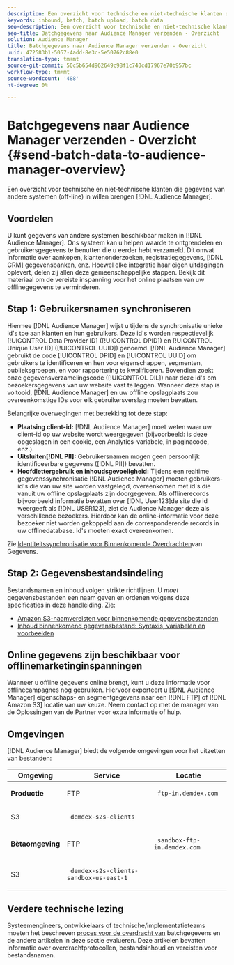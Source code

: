 ```yaml
---
description: Een overzicht voor technische en niet-technische klanten die gegevens van andere systemen (off-line) in Audience Manager willen brengen.
keywords: inbound, batch, batch upload, batch data
seo-description: Een overzicht voor technische en niet-technische klanten die gegevens van andere systemen (off-line) in Audience Manager willen brengen. Gebruik hiervoor de optie voor batchupload in Audience Manager.
seo-title: Batchgegevens naar Audience Manager verzenden - Overzicht
solution: Audience Manager
title: Batchgegevens naar Audience Manager verzenden - Overzicht
uuid: 472583b1-5057-4add-8e3c-5e50762c88e0
translation-type: tm+mt
source-git-commit: 50c5b654d962649c98f1c740cd17967e70b957bc
workflow-type: tm+mt
source-wordcount: '488'
ht-degree: 0%

---
```



# Batchgegevens naar Audience Manager verzenden - Overzicht {#send-batch-data-to-audience-manager-overview}

Een overzicht voor technische en niet-technische klanten die gegevens van andere systemen (off-line) in willen brengen [!DNL Audience Manager].

## Voordelen

<!-- c_offline_to_online.xml -->

U kunt gegevens van andere systemen beschikbaar maken in [!DNL Audience Manager]. Ons systeem kan u helpen waarde te ontgrendelen en gebruikersgegevens te benutten die u eerder hebt verzameld. Dit omvat informatie over aankopen, klantenonderzoeken, registratiegegevens, [!DNL CRM] gegevensbanken, enz. Hoewel elke integratie haar eigen uitdagingen oplevert, delen zij allen deze gemeenschappelijke stappen. Bekijk dit materiaal om de vereiste inspanning voor het online plaatsen van uw offlinegegevens te verminderen.

## Stap 1: Gebruikersnamen synchroniseren

Hiermee [!DNL Audience Manager] wijst u tijdens de synchronisatie unieke id&#39;s toe aan klanten en hun gebruikers. Deze id&#39;s worden respectievelijk [!UICONTROL Data Provider ID] ([!UICONTROL DPID]) en [!UICONTROL Unique User ID] ([!UICONTROL UUID]) genoemd. [!DNL Audience Manager] gebruikt de code [!UICONTROL DPID] en [!UICONTROL UUID] om gebruikers te identificeren en hen voor eigenschappen, segmenten, publieksgroepen, en voor rapportering te kwalificeren. Bovendien zoekt onze gegevensverzamelingscode ([!UICONTROL DIL]) naar deze id&#39;s om bezoekersgegevens van uw website vast te leggen. Wanneer deze stap is voltooid, [!DNL Audience Manager] en uw offline opslagplaats zou overeenkomstige IDs voor elk gebruikersverslag moeten bevatten.

Belangrijke overwegingen met betrekking tot deze stap:

* **Plaatsing client-id:** [!DNL Audience Manager] moet weten waar uw client-id op uw website wordt weergegeven (bijvoorbeeld: is deze opgeslagen in een cookie, een Analytics-variabele, in paginacode, enz.).
* **Uitsluiten[!DNL PII]:** Gebruikersnamen mogen geen persoonlijk identificeerbare gegevens ([!DNL PII]) bevatten.
* **Hoofdlettergebruik en inhoudsgevoeligheid:** Tijdens een realtime gegevenssynchronisatie [!DNL Audience Manager] moeten gebruikers-id&#39;s die van uw site worden vastgelegd, overeenkomen met id&#39;s die vanuit uw offline opslagplaats zijn doorgegeven. Als offlinerecords bijvoorbeeld informatie bevatten over [!DNL User123]de site die id weergeeft als [!DNL USER123], ziet de Audience Manager deze als verschillende bezoekers. Hierdoor kan de online-informatie voor deze bezoeker niet worden gekoppeld aan de corresponderende records in uw offlinedatabase. Id&#39;s moeten exact overeenkomen.

Zie [Identiteitssynchronisatie voor Binnenkomende Overdrachten](../../../integration/sending-audience-data/batch-data-transfer-explained/id-sync-http.md)van Gegevens.

## Stap 2: Gegevensbestandsindeling

Bestandsnamen en inhoud volgen strikte richtlijnen. U *moet* gegevensbestanden een naam geven en ordenen volgens deze specificaties in deze handleiding. Zie:

* [Amazon S3-naamvereisten voor binnenkomende gegevensbestanden](../../../integration/sending-audience-data/batch-data-transfer-explained/inbound-s3-filenames.md)
* [Inhoud binnenkomend gegevensbestand: Syntaxis, variabelen en voorbeelden](../../../integration/sending-audience-data/batch-data-transfer-explained/inbound-file-contents.md)

## Online gegevens zijn beschikbaar voor offlinemarketinginspanningen

Wanneer u offline gegevens online brengt, kunt u deze informatie voor offlinecampagnes nog gebruiken. Hiervoor exporteert u [!DNL Audience Manager] eigenschaps- en segmentgegevens naar een [!DNL FTP] of [!DNL Amazon S3] locatie van uw keuze. Neem contact op met de manager van de Oplossingen van de Partner voor extra informatie of hulp.

## Omgevingen

[!DNL Audience Manager] biedt de volgende omgevingen voor het uitzetten van bestanden:

<table id="table_A61AA64578944B23B5A7355F2A76E882"> 
 <thead> 
  <tr> 
   <th colname="col1" class="entry"> Omgeving </th> 
   <th colname="col02" class="entry"> Service </th> 
   <th colname="col2" class="entry"> Locatie </th> 
  </tr> 
 </thead>
 <tbody> 
  <tr> 
   <td colname="col1" morerows="1"> <b>Productie</b> </td> 
   <td colname="col02"> FTP </td> 
   <td colname="col2"> <p> <code> ftp-in.demdex.com</code> </p> </td> 
  </tr> 
  <tr> 
   <td colname="col02"> S3 </td> 
   <td colname="col2"> <p> <code> demdex-s2s-clients</code> </p> </td> 
  </tr> 
  <tr> 
   <td colname="col1" morerows="1"> <b>Bètaomgeving</b> </td> 
   <td colname="col02"> FTP </td> 
   <td colname="col2"> <p><code> sandbox-ftp-in.demdex.com</code> </p> </td> 
  </tr> 
  <tr> 
   <td colname="col02"> S3 </td> 
   <td colname="col2"> <p> <code> demdex-s2s-clients-sandbox-us-east-1</code> </p> </td> 
  </tr> 
 </tbody> 
</table>

## Verdere technische lezing

Systeemengineers, ontwikkelaars of technische/implementatieteams moeten het beschreven [proces voor de overdracht van](../../../integration/sending-audience-data/batch-data-transfer-explained/batch-data-transfer-explained.md) batchgegevens en de andere artikelen in deze sectie evalueren. Deze artikelen bevatten informatie over overdrachtprotocollen, bestandsinhoud en vereisten voor bestandsnamen.